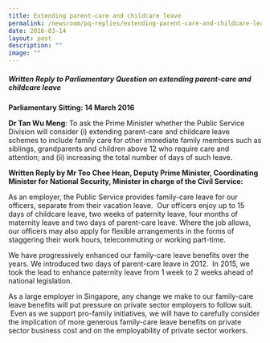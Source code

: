 ```yaml
---
title: Extending parent‑care and childcare leave
permalink: /newsroom/pq-replies/extending-parent-care-and-childcare-leave/
date: 2016-03-14
layout: post
description: ""
image: ""
---
```

##### Written Reply to Parliamentary Question on extending parent-care and childcare leave

**Parliamentary Sitting: 14 March 2016**  
  
**Dr Tan Wu Meng**: To ask the Prime Minister whether the Public Service Division will consider (i) extending parent-care and childcare leave schemes to include family care for other immediate family members such as siblings, grandparents and children above 12 who require care and attention; and (ii) increasing the total number of days of such leave.  
  
**Written Reply by Mr Teo Chee Hean, Deputy Prime Minister, Coordinating Minister for National Security, Minister in charge of the Civil Service:**

As an employer, the Public Service provides family-care leave for our officers, separate from their vacation leave.  Our officers enjoy up to 15 days of childcare leave, two weeks of paternity leave, four months of maternity leave and two days of parent-care leave. Where the job allows, our officers may also apply for flexible arrangements in the forms of staggering their work hours, telecommuting or working part-time.  
  
We have progressively enhanced our family-care leave benefits over the years. We introduced two days of parent-care leave in 2012.  In 2015, we took the lead to enhance paternity leave from 1 week to 2 weeks ahead of national legislation.  
  
As a large employer in Singapore, any change we make to our family-care leave benefits will put pressure on private sector employers to follow suit.  Even as we support pro-family initiatives, we will have to carefully consider the implication of more generous family-care leave benefits on private sector business cost and on the employability of private sector workers.